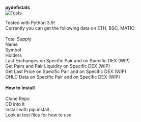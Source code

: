 **pydefistats**\
[![Tests](https://github.com/crosschainer/pydefistats/actions/workflows/python-app.yml/badge.svg)](https://github.com/crosschainer/pydefistats/actions/workflows/python-app.yml)

Tested with Python 3.9!\
Currently you can get the following data on ETH, BSC, MATIC:\
\
Total Supply\
Name\
Symbol\
Holders\
Last Exchanges on Specific Pair and on Specific DEX (WIP)\
Get Pairs and Pair Liquidity on Specific DEX (WIP)\
Get Last Price on Specific Pair and on Specific DEX (WIP)\
OHLC Data on Specific Pair and on Specific DEX (WIP)\
\
**How to Install**\
\
Clone Repo\
CD into it\
Install with pip install .\
Look at test files for how to use
